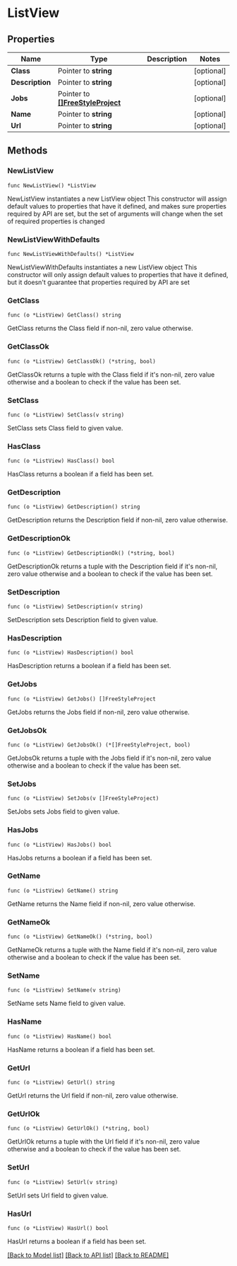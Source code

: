 # ListView

## Properties

Name | Type | Description | Notes
------------ | ------------- | ------------- | -------------
**Class** | Pointer to **string** |  | [optional] 
**Description** | Pointer to **string** |  | [optional] 
**Jobs** | Pointer to [**[]FreeStyleProject**](FreeStyleProject.md) |  | [optional] 
**Name** | Pointer to **string** |  | [optional] 
**Url** | Pointer to **string** |  | [optional] 

## Methods

### NewListView

`func NewListView() *ListView`

NewListView instantiates a new ListView object
This constructor will assign default values to properties that have it defined,
and makes sure properties required by API are set, but the set of arguments
will change when the set of required properties is changed

### NewListViewWithDefaults

`func NewListViewWithDefaults() *ListView`

NewListViewWithDefaults instantiates a new ListView object
This constructor will only assign default values to properties that have it defined,
but it doesn't guarantee that properties required by API are set

### GetClass

`func (o *ListView) GetClass() string`

GetClass returns the Class field if non-nil, zero value otherwise.

### GetClassOk

`func (o *ListView) GetClassOk() (*string, bool)`

GetClassOk returns a tuple with the Class field if it's non-nil, zero value otherwise
and a boolean to check if the value has been set.

### SetClass

`func (o *ListView) SetClass(v string)`

SetClass sets Class field to given value.

### HasClass

`func (o *ListView) HasClass() bool`

HasClass returns a boolean if a field has been set.

### GetDescription

`func (o *ListView) GetDescription() string`

GetDescription returns the Description field if non-nil, zero value otherwise.

### GetDescriptionOk

`func (o *ListView) GetDescriptionOk() (*string, bool)`

GetDescriptionOk returns a tuple with the Description field if it's non-nil, zero value otherwise
and a boolean to check if the value has been set.

### SetDescription

`func (o *ListView) SetDescription(v string)`

SetDescription sets Description field to given value.

### HasDescription

`func (o *ListView) HasDescription() bool`

HasDescription returns a boolean if a field has been set.

### GetJobs

`func (o *ListView) GetJobs() []FreeStyleProject`

GetJobs returns the Jobs field if non-nil, zero value otherwise.

### GetJobsOk

`func (o *ListView) GetJobsOk() (*[]FreeStyleProject, bool)`

GetJobsOk returns a tuple with the Jobs field if it's non-nil, zero value otherwise
and a boolean to check if the value has been set.

### SetJobs

`func (o *ListView) SetJobs(v []FreeStyleProject)`

SetJobs sets Jobs field to given value.

### HasJobs

`func (o *ListView) HasJobs() bool`

HasJobs returns a boolean if a field has been set.

### GetName

`func (o *ListView) GetName() string`

GetName returns the Name field if non-nil, zero value otherwise.

### GetNameOk

`func (o *ListView) GetNameOk() (*string, bool)`

GetNameOk returns a tuple with the Name field if it's non-nil, zero value otherwise
and a boolean to check if the value has been set.

### SetName

`func (o *ListView) SetName(v string)`

SetName sets Name field to given value.

### HasName

`func (o *ListView) HasName() bool`

HasName returns a boolean if a field has been set.

### GetUrl

`func (o *ListView) GetUrl() string`

GetUrl returns the Url field if non-nil, zero value otherwise.

### GetUrlOk

`func (o *ListView) GetUrlOk() (*string, bool)`

GetUrlOk returns a tuple with the Url field if it's non-nil, zero value otherwise
and a boolean to check if the value has been set.

### SetUrl

`func (o *ListView) SetUrl(v string)`

SetUrl sets Url field to given value.

### HasUrl

`func (o *ListView) HasUrl() bool`

HasUrl returns a boolean if a field has been set.


[[Back to Model list]](../README.md#documentation-for-models) [[Back to API list]](../README.md#documentation-for-api-endpoints) [[Back to README]](../README.md)


